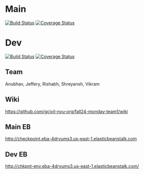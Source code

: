 # Main 

[![Build Status](https://app.travis-ci.com/gcivil-nyu-org/fall24-monday-team1.svg?token=bNZdrTj77W4qE7kqbxsq&branch=main)](https://app.travis-ci.com/gcivil-nyu-org/fall24-monday-team1)
[![Coverage Status](https://coveralls.io/repos/github/gcivil-nyu-org/fall24-monday-team1/badge.svg?branch=main)](https://coveralls.io/github/gcivil-nyu-org/fall24-monday-team1?branch=main)

# Dev
[![Build Status](https://app.travis-ci.com/gcivil-nyu-org/fall24-monday-team1.svg?token=bNZdrTj77W4qE7kqbxsq&branch=dev)](https://app.travis-ci.com/gcivil-nyu-org/fall24-monday-team1)
[![Coverage Status](https://coveralls.io/repos/github/gcivil-nyu-org/fall24-monday-team1/badge.svg?branch=dev)](https://coveralls.io/github/gcivil-nyu-org/fall24-monday-team1?branch=dev)



## Team
Anubhav, Jeffery, Rishabh, Shreyansh, Vikram

## Wiki

https://github.com/gcivil-nyu-org/fall24-monday-team1/wiki

## Main EB

http://checkpoint.eba-4drvums3.us-east-1.elasticbeanstalk.com


## Dev EB

http://chkpnt-env.eba-4drvums3.us-east-1.elasticbeanstalk.com/


